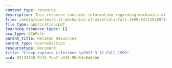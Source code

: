 ```yaml
---
content_type: resource
description: This resource contains information regarding mechanics of materials.
file: /media/courses/3-11-mechanics-of-materials-fall-1999/03f228389f157ea7a34095d54c8d64bb_MIT3_11F99_creep.pdf
file_type: application/pdf
learning_resource_types: []
ocw_type: OCWFile
parent_title: Related Resources
parent_type: CourseSection
resourcetype: Document
title: "Creep-rupture Lifetimes \u2013 3.11 Fall 1999"
uid: 03f22838-9f15-7ea7-a340-95d54c8d64bb
---
```

